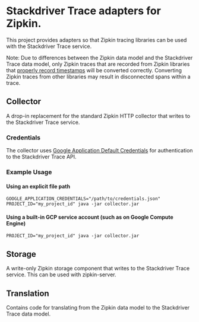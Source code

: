# Stackdriver Trace adapters for Zipkin.
This project provides adapters so that Zipkin tracing libraries can be used with
the Stackdriver Trace service.

Note: Due to differences between the Zipkin data model and the Stackdriver Trace data model,
only Zipkin traces that are recorded from Zipkin libraries that
[properly record timestamps](https://github.com/openzipkin/openzipkin.github.io/issues/49)
will be converted correctly. Converting Zipkin traces from other libraries may result in
disconnected spans within a trace.

## Collector
A drop-in replacement for the standard Zipkin HTTP collector that writes to the
Stackdriver Trace service.

### Credentials
The collector uses [Google Application Default
Credentials](https://developers.google.com/identity/protocols/application-default-credentials)
for authentication to the Stackdriver Trace API.
### Example Usage
#### Using an explicit file path
```
GOOGLE_APPLICATION_CREDENTIALS="/path/to/credentials.json" PROJECT_ID="my_project_id" java -jar collector.jar
```

#### Using a built-in GCP service account (such as on Google Compute Engine)
```
PROJECT_ID="my_project_id" java -jar collector.jar
```

## Storage
A write-only Zipkin storage component that writes to the Stackdriver Trace service. This can be used
with zipkin-server.

## Translation
Contains code for translating from the Zipkin data model to the Stackdriver Trace data model.
